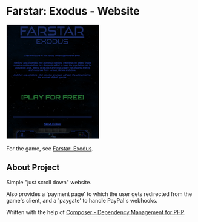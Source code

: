 # Farstar: Exodus - Website  
  
![preview](fs_preview.png)  
  
For the game, see [Farstar: Exodus](https://github.com/Dark-Gran/Farstar-Exodus).  
  
  
## About Project  
  
Simple "just scroll down" website.  
  
Also provides a 'payment page' to which the user gets redirected from the game's client, and a 'paygate' to handle PayPal's webhooks.  
  
Written with the help of [Composer - Dependency Management for PHP](https://github.com/composer/composer).

